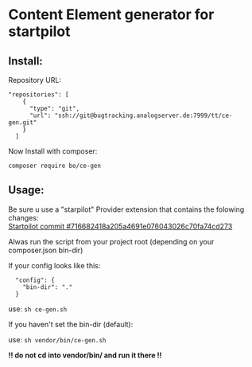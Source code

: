 # Content Element generator for startpilot

## Install:

Repository URL:

```
"repositories": [
    {
      "type": "git",
      "url": "ssh://git@bugtracking.analogserver.de:7999/tt/ce-gen.git"
    }
  ]
```

Now Install with composer:

`composer require bo/ce-gen`

## Usage:

Be sure u use a "starpilot" Provider extension that contains the folowing changes:  
[Startpilot commit #716682418a205a4691e076043026c70fa74cd273](https://github.com/misterboe/startpilot/commit/716682418a205a4691e076043026c70fa74cd273)

Alwas run the script from your project root (depending on your composer.json bin-dir)

If your config looks like this: 

```
  "config": {
    "bin-dir": "."
  }
```
use: `sh ce-gen.sh` 

If you haven't set the bin-dir (default):

use: `sh vendor/bin/ce-gen.sh`

**!! do not cd into vendor/bin/ and run it there !!**

